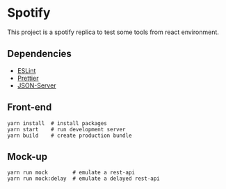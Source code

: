 # Spotify

This project is a spotify replica to test some tools from react environment.

## Dependencies

* [ESLint](https://eslint.org/)
* [Prettier](https://prettier.io/)
* [JSON-Server](https://github.com/typicode/json-server)

## Front-end
```terminal
yarn install  # install packages
yarn start    # run development server
yarn build    # create production bundle
```

## Mock-up
```terminal
yarn run mock        # emulate a rest-api
yarn run mock:delay  # emulate a delayed rest-api
```
